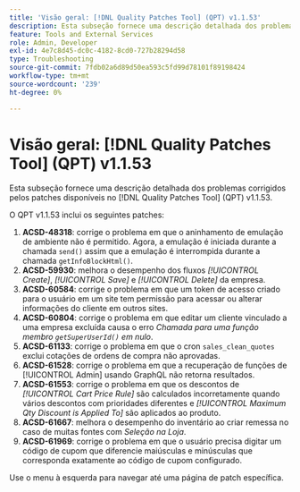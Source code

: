 ```yaml
---
title: 'Visão geral: [!DNL Quality Patches Tool] (QPT) v1.1.53'
description: Esta subseção fornece uma descrição detalhada dos problemas corrigidos pelos patches disponíveis no  [!DNL Quality Patches Tool] (QPT) v1.1.53.
feature: Tools and External Services
role: Admin, Developer
exl-id: 4e7c8d45-dc0c-4182-8cd0-727b28294d58
type: Troubleshooting
source-git-commit: 7fdb02a6d89d50ea593c5fd99d78101f89198424
workflow-type: tm+mt
source-wordcount: '239'
ht-degree: 0%

---
```


# Visão geral: [!DNL Quality Patches Tool] (QPT) v1.1.53

Esta subseção fornece uma descrição detalhada dos problemas corrigidos pelos patches disponíveis no [!DNL Quality Patches Tool] (QPT) v1.1.53.

O QPT v1.1.53 inclui os seguintes patches:

1. **ACSD-48318**: corrige o problema em que o aninhamento de emulação de ambiente não é permitido. Agora, a emulação é iniciada durante a chamada `send()` assim que a emulação é interrompida durante a chamada `getInfoBlockHtml()`.
1. **ACSD-59930**: melhora o desempenho dos fluxos *[!UICONTROL Create]*, *[!UICONTROL Save]* e *[!UICONTROL Delete]* da empresa.
1. **ACSD-60584**: corrige o problema em que um token de acesso criado para o usuário em um site tem permissão para acessar ou alterar informações do cliente em outros sites.
1. **ACSD-60804**: corrige o problema em que editar um cliente vinculado a uma empresa excluída causa o erro *Chamada para uma função membro `getSuperUserId()` em nulo*.
1. **ACSD-61133**: corrige o problema em que o cron `sales_clean_quotes` exclui cotações de ordens de compra não aprovadas.
1. **ACSD-61528**: corrige o problema em que a recuperação de funções de [!UICONTROL Admin] usando GraphQL não retorna resultados.
1. **ACSD-61553**: corrige o problema em que os descontos de *[!UICONTROL Cart Price Rule]* são calculados incorretamente quando vários descontos com prioridades diferentes e *[!UICONTROL Maximum Qty Discount is Applied To]* são aplicados ao produto.
1. **ACSD-61667**: melhora o desempenho do inventário ao criar remessa no caso de muitas fontes com *Seleção na Loja*.
1. **ACSD-61969**: corrige o problema em que o usuário precisa digitar um código de cupom que diferencie maiúsculas e minúsculas que corresponda exatamente ao código de cupom configurado.

Use o menu à esquerda para navegar até uma página de patch específica.
